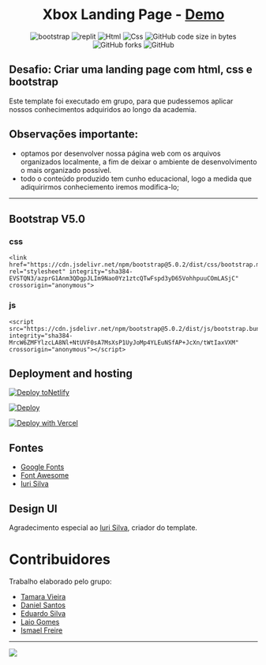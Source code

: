 <h1 align=center>Xbox Landing Page - <a target="_blank" href="https://desafio-ten.vercel.app/" rel="nofollow">Demo</a> </h1>

<p align=center>
  <img src="https://img.shields.io/badge/bootstrap-%23563D7C.svg?style=for-the-badge&logo=bootstrap&logoColor=white" alt="bootstrap">
  <img src="https://img.shields.io/badge/replit-667881?style=for-the-badge&logo=replit&logoColor=white" alt="replit">
  <img src="https://img.shields.io/badge/HTML5-E34F26?style=for-the-badge&logo=html5&logoColor=white" alt="Html">
 <img src="https://img.shields.io/badge/CSS3-1572B6?style=for-the-badge&logo=css3&logoColor=white" alt="Css">
 <img alt="GitHub code size in bytes" src="https://img.shields.io/github/languages/code-size/mesquitaoliveira/profile-card-vue3?style=for-the-badge">
 <img alt="GitHub forks" src="https://img.shields.io/github/forks/mesquitaoliveira/profile-card-vue3?style=for-the-badge">
 
 <img alt="GitHub" src="https://img.shields.io/github/license/mesquitaoliveira/profile-card?style=for-the-badge">

</p>
 

## Desafio: Criar uma landing page com html, css e bootstrap

Este template foi executado em grupo, para que pudessemos aplicar nossos conhecimentos adquiridos ao longo da academia.

## Observações importante:
- optamos por desenvolver nossa página web com os arquivos organizados localmente, a fim de deixar o ambiente de desenvolvimento
o mais organizado possível. 
- todo o conteúdo produzido tem cunho educacional, logo a medida que adiquirirmos conheciemento iremos modifica-lo;

---
## Bootstrap V5.0
### css
```
<link href="https://cdn.jsdelivr.net/npm/bootstrap@5.0.2/dist/css/bootstrap.min.css" rel="stylesheet" integrity="sha384-EVSTQN3/azprG1Anm3QDgpJLIm9Nao0Yz1ztcQTwFspd3yD65VohhpuuCOmLASjC" crossorigin="anonymous">
```
### js
```
<script src="https://cdn.jsdelivr.net/npm/bootstrap@5.0.2/dist/js/bootstrap.bundle.min.js" integrity="sha384-MrcW6ZMFYlzcLA8Nl+NtUVF0sA7MsXsP1UyJoMp4YLEuNSfAP+JcXn/tWtIaxVXM" crossorigin="anonymous"></script>
```
## Deployment and hosting


[![Deploy toNetlify](https://www.netlify.com/img/deploy/button.svg)](https://app.netlify.com/start/deploy?repository=https://github.com/mesquitaoliveira/desafio)

[![Deploy](https://www.herokucdn.com/deploy/button.svg)](https://heroku.com/deploy)

[![Deploy with Vercel](https://vercel.com/button)](https://vercel.com/new/clone?repository-url=https%3A%2F%2Fgithub.com%2Fmesquitaoliveira%2Fdesafio)

## Fontes
- [Google Fonts](http://fonts.google.com/)
- [Font Awesome](https://fontawesome.com/)
- [Iuri Silva](https://github.com/iuricode)

## Design UI
Agradecimento especial ao [Iuri Silva](https://github.com/iuricode), criador do template.

# Contribuidores
Trabalho elaborado pelo grupo: 
- [Tamara Vieira](https://github.com/tamaraafvieira)
- [Daniel Santos](https://github.com/danielfjs)
- [Eduardo Silva](https://github.com/EduardoRS78)
- [Laio Gomes](https://github.com/LaioGomes)
- [Ismael Freire](https://github.com/mesquitaoliveira)

---
<a href="https://github.com/mesquitaoliveira/desafio/graphs/contributors">
  <img src="https://contrib.rocks/image?repo=mesquitaoliveira/desafio" />
</a>

